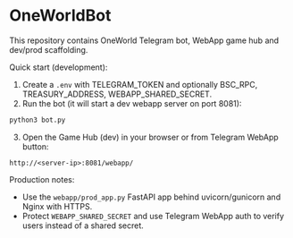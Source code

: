 # OneWorldBot

This repository contains OneWorld Telegram bot, WebApp game hub and dev/prod scaffolding.

Quick start (development):

1. Create a `.env` with TELEGRAM_TOKEN and optionally BSC_RPC, TREASURY_ADDRESS, WEBAPP_SHARED_SECRET.
2. Run the bot (it will start a dev webapp server on port 8081):

```bash
python3 bot.py
```

3. Open the Game Hub (dev) in your browser or from Telegram WebApp button:

```
http://<server-ip>:8081/webapp/
```

Production notes:
- Use the `webapp/prod_app.py` FastAPI app behind uvicorn/gunicorn and Nginx with HTTPS.
- Protect `WEBAPP_SHARED_SECRET` and use Telegram WebApp auth to verify users instead of a shared secret.


